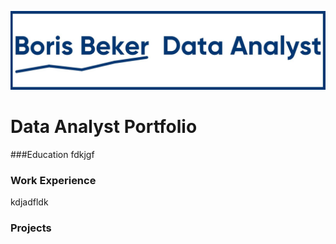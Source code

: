 
![Boris Beker Data Analyst](Boris_Beker_Data_Analyst.jpg)
# Data Analyst Portfolio
###Education
fdkjgf
### Work Experience
kdjadfldk
### Projects

